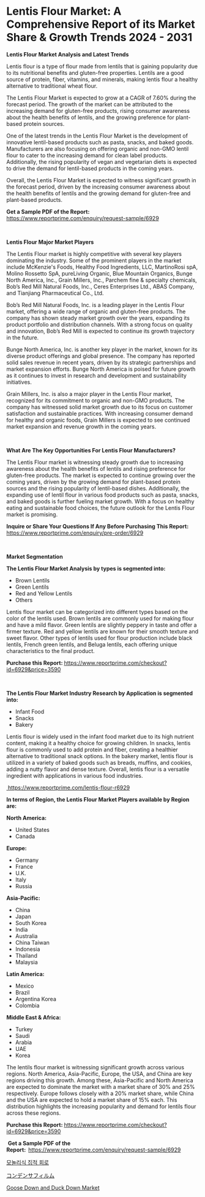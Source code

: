 <p><h1>Lentis Flour Market: A Comprehensive Report of its Market Share & Growth Trends 2024 - 2031</h1></p><p><strong>Lentis Flour Market Analysis and Latest Trends</strong></p>
<p><p>Lentis flour is a type of flour made from lentils that is gaining popularity due to its nutritional benefits and gluten-free properties. Lentils are a good source of protein, fiber, vitamins, and minerals, making lentis flour a healthy alternative to traditional wheat flour. </p><p>The Lentis Flour Market is expected to grow at a CAGR of 7.60% during the forecast period. The growth of the market can be attributed to the increasing demand for gluten-free products, rising consumer awareness about the health benefits of lentils, and the growing preference for plant-based protein sources. </p><p>One of the latest trends in the Lentis Flour Market is the development of innovative lentil-based products such as pasta, snacks, and baked goods. Manufacturers are also focusing on offering organic and non-GMO lentil flour to cater to the increasing demand for clean label products. Additionally, the rising popularity of vegan and vegetarian diets is expected to drive the demand for lentil-based products in the coming years.</p><p>Overall, the Lentis Flour Market is expected to witness significant growth in the forecast period, driven by the increasing consumer awareness about the health benefits of lentils and the growing demand for gluten-free and plant-based products.</p></p>
<p><strong>Get a Sample PDF of the Report:&nbsp;</strong> <a href="https://www.reportprime.com/enquiry/request-sample/6929">https://www.reportprime.com/enquiry/request-sample/6929</a></p>
<p>&nbsp;</p>
<p><strong>Lentis Flour Major Market Players</strong></p>
<p><p>The Lentis Flour market is highly competitive with several key players dominating the industry. Some of the prominent players in the market include McKenzie's Foods, Healthy Food Ingredients, LLC, MartinoRosi spA, Molino Rossetto SpA, pureLiving Organic, Blue Mountain Organics, Bunge North America, Inc., Grain Millers, Inc., Parchem fine & specialty chemicals, Bob’s Red Mill Natural Foods, Inc., Ceres Enterprises Ltd., ABAS Company, and Tianjiang Pharmaceutical Co., Ltd.</p><p>Bob’s Red Mill Natural Foods, Inc. is a leading player in the Lentis Flour market, offering a wide range of organic and gluten-free products. The company has shown steady market growth over the years, expanding its product portfolio and distribution channels. With a strong focus on quality and innovation, Bob’s Red Mill is expected to continue its growth trajectory in the future.</p><p>Bunge North America, Inc. is another key player in the market, known for its diverse product offerings and global presence. The company has reported solid sales revenue in recent years, driven by its strategic partnerships and market expansion efforts. Bunge North America is poised for future growth as it continues to invest in research and development and sustainability initiatives.</p><p>Grain Millers, Inc. is also a major player in the Lentis Flour market, recognized for its commitment to organic and non-GMO products. The company has witnessed solid market growth due to its focus on customer satisfaction and sustainable practices. With increasing consumer demand for healthy and organic foods, Grain Millers is expected to see continued market expansion and revenue growth in the coming years.</p></p>
<p>&nbsp;</p>
<p><strong>What Are The Key Opportunities For Lentis Flour Manufacturers?</strong></p>
<p><p>The Lentis Flour market is witnessing steady growth due to increasing awareness about the health benefits of lentils and rising preference for gluten-free products. The market is expected to continue growing over the coming years, driven by the growing demand for plant-based protein sources and the rising popularity of lentil-based dishes. Additionally, the expanding use of lentil flour in various food products such as pasta, snacks, and baked goods is further fueling market growth. With a focus on healthy eating and sustainable food choices, the future outlook for the Lentis Flour market is promising.</p></p>
<p><strong>Inquire or Share Your Questions If Any Before Purchasing This Report:</strong> <a href="https://www.reportprime.com/enquiry/pre-order/6929">https://www.reportprime.com/enquiry/pre-order/6929</a></p>
<p>&nbsp;</p>
<p><strong>Market Segmentation</strong></p>
<p><strong>The Lentis Flour Market Analysis by types is segmented into:</strong></p>
<p><ul><li>Brown Lentils</li><li>Green Lentils</li><li>Red and Yellow Lentils</li><li>Others</li></ul></p>
<p><p>Lentis flour market can be categorized into different types based on the color of the lentils used. Brown lentils are commonly used for making flour and have a mild flavor. Green lentils are slightly peppery in taste and offer a firmer texture. Red and yellow lentils are known for their smooth texture and sweet flavor. Other types of lentils used for flour production include black lentils, French green lentils, and Beluga lentils, each offering unique characteristics to the final product.</p></p>
<p><strong>Purchase this Report:&nbsp;</strong><a href="https://www.reportprime.com/checkout?id=6929&price=3590">https://www.reportprime.com/checkout?id=6929&price=3590</a></p>
<p>&nbsp;</p>
<p><strong>The Lentis Flour Market Industry Research by Application is segmented into:</strong></p>
<p><ul><li>Infant Food</li><li>Snacks</li><li>Bakery</li></ul></p>
<p><p>Lentis flour is widely used in the infant food market due to its high nutrient content, making it a healthy choice for growing children. In snacks, lentis flour is commonly used to add protein and fiber, creating a healthier alternative to traditional snack options. In the bakery market, lentis flour is utilized in a variety of baked goods such as breads, muffins, and cookies, adding a nutty flavor and dense texture. Overall, lentis flour is a versatile ingredient with applications in various food industries.</p></p>
<p><a href="https://www.reportprime.com/lentis-flour-r6929">&nbsp;https://www.reportprime.com/lentis-flour-r6929</a></p>
<p><strong>In terms of Region, the Lentis Flour Market Players available by Region are:</strong></p>
<p>
    <p> <strong> North America: </strong>
        <ul>
            <li>United States</li>
            <li>Canada</li>
        </ul>
        </p> 
    <p> <strong> Europe: </strong>
        <ul>
            <li>Germany</li>
            <li>France</li>
            <li>U.K.</li>
            <li>Italy</li>
            <li>Russia</li>
        </ul>
        </p> 
    <p> <strong> Asia-Pacific: </strong>
        <ul>
            <li>China</li>
            <li>Japan</li>
            <li>South Korea</li>
            <li>India</li>
            <li>Australia</li>
            <li>China Taiwan</li>
            <li>Indonesia</li>
            <li>Thailand</li>
            <li>Malaysia</li>
        </ul>
        </p> 
    <p> <strong> Latin America: </strong>
        <ul>
            <li>Mexico</li>
            <li>Brazil</li>
            <li>Argentina Korea</li>
            <li>Colombia</li>
        </ul>
        </p> 
    <p> <strong> Middle East & Africa: </strong>
        <ul>
            <li>Turkey</li>
            <li>Saudi</li>
            <li>Arabia</li>
            <li>UAE</li>
            <li>Korea</li>
        </ul>
    </p>
    </p>
<p><p>The lentils flour market is witnessing significant growth across various regions. North America, Asia-Pacific, Europe, the USA, and China are key regions driving this growth. Among these, Asia-Pacific and North America are expected to dominate the market with a market share of 30% and 25% respectively. Europe follows closely with a 20% market share, while China and the USA are expected to hold a market share of 15% each. This distribution highlights the increasing popularity and demand for lentils flour across these regions.</p></p>
<p><strong>Purchase this Report: </strong><a href="https://www.reportprime.com/checkout?id=6929&price=3590">https://www.reportprime.com/checkout?id=6929&price=3590</a></p>
<p>&nbsp;<strong>Get a Sample PDF of the Report:&nbsp;&nbsp;</strong><a href="https://www.reportprime.com/enquiry/request-sample/6929">https://www.reportprime.com/enquiry/request-sample/6929</a></p>
<p><strong></strong></p>
<p><p><a href="https://medium.com/@jonatanjast1928/%EB%8B%A8%EC%9D%BC-%EC%A7%91%EC%A0%81-%ED%9A%8C%EB%A1%9C-%EC%8B%9C%EC%9E%A5-%EC%8B%9C%EC%9E%A5-%EC%A0%90%EC%9C%A0%EC%9C%A8-%EC%8B%9C%EC%9E%A5-%EB%8F%99%ED%96%A5-%EB%B0%8F-%EB%AF%B8%EB%9E%98-%EC%84%B1%EC%9E%A5-%ED%83%90%EC%83%89-fd60103eea8b">모놀리식 집적 회로</a></p><p><a href="https://medium.com/@ebbkautzer/%E3%82%AD%E3%83%A3%E3%83%91%E3%82%B7%E3%82%BF%E3%83%BC%E3%83%95%E3%82%A3%E3%83%AB%E3%83%A0%E5%B8%82%E5%A0%B4-%E5%B8%82%E5%A0%B4%E3%81%AEcagr-%E5%B8%82%E5%A0%B4%E3%83%88%E3%83%AC%E3%83%B3%E3%83%89-%E6%88%90%E9%95%B7%E6%88%A6%E7%95%A5%E3%81%AB%E9%96%A2%E3%81%99%E3%82%8B%E6%B4%9E%E5%AF%9F-6d16205c6610">コンデンサフィルム</a></p><p><a href="https://cautious-neon-760.notion.site/Decoding-the-Goose-Down-and-Duck-Down-Market-A-Deep-Dive-into-the-Latest-Market-Trends-Market-Segm-c15b5be35df94ac7ba6374405b165911">Goose Down and Duck Down Market</a></p></p>